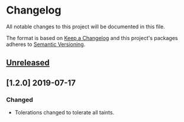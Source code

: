 # Changelog

All notable changes to this project will be documented in this file.

The format is based on [Keep a Changelog](http://keepachangelog.com/en/1.0.0/)
and this project's packages adheres to [Semantic Versioning](http://semver.org/spec/v2.0.0.html).

## [Unreleased]

## [1.2.0] 2019-07-17

### Changed

- Tolerations changed to tolerate all taints.

[Unreleased]: https://github.com/giantswarm/net-exporter/compare/v1.2.0...HEAD
